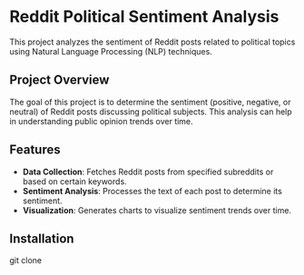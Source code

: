 # Reddit Political Sentiment Analysis

This project analyzes the sentiment of Reddit posts related to political topics using Natural Language Processing (NLP) techniques.

## Project Overview

The goal of this project is to determine the sentiment (positive, negative, or neutral) of Reddit posts discussing political subjects. This analysis can help in understanding public opinion trends over time.

## Features

- **Data Collection**: Fetches Reddit posts from specified subreddits or based on certain keywords.
- **Sentiment Analysis**: Processes the text of each post to determine its sentiment.
- **Visualization**: Generates charts to visualize sentiment trends over time.

## Installation

git clone
